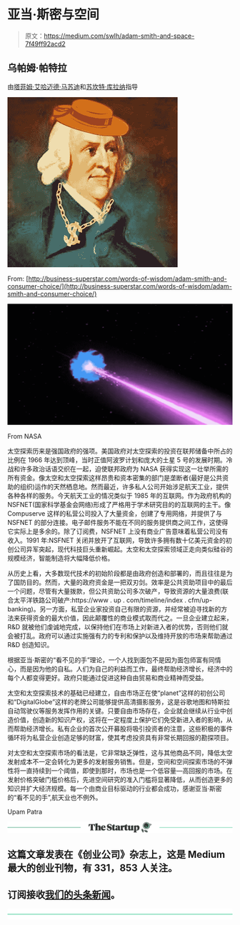 # 亚当·斯密与空间

> 原文：<https://medium.com/swlh/adam-smith-and-space-7f49ff92acd2>

## 乌帕姆·帕特拉

由[塔菲姆·艾哈迈德·马苏迪](https://medium.com/u/4b43edc4cafd?source=post_page-----7f49ff92acd2--------------------------------)和[苏坎特·库拉纳](https://medium.com/u/6d41261644a8?source=post_page-----7f49ff92acd2--------------------------------)指导

![](img/e693cd088d0393a8ef1165b177a176c3.png)

From: [http://business-superstar.com/words-of-wisdom/adam-smith-and-consumer-choice/](http://business-superstar.com/words-of-wisdom/adam-smith-and-consumer-choice/)

![](img/8afe02956fad5de86ed46a860291fd3d.png)

From NASA

太空探索历来是强国政府的强项。美国政府对太空探索的投资在联邦储备中所占的比例在 1966 年达到顶峰，当时正值阿波罗计划和庞大的土星 5 号的发展时期。冷战和许多政治话语交织在一起，迫使联邦政府为 NASA 获得实现这一壮举所需的所有资金。像太空和太空探索这样昂贵和资本密集的部门是垄断者(最好是公共资助的组织)运作的天然栖息地。然而最近，许多私人公司开始涉足航天工业，提供各种各样的服务。今天航天工业的情况类似于 1985 年的互联网。作为政府机构的 NSFNET(国家科学基金会网络)形成了严格用于学术研究目的的互联网的主干。像 Compuserve 这样的私营公司投入了大量资金，创建了专用网络，并提供了与 NSFNET 的部分连接。电子邮件服务不能在不同的服务提供商之间工作，这使得它实际上是多余的。除了订阅费，NSFNET 上没有商业广告意味着私营公司没有收入。1991 年:NSFNET 关闭并放开了互联网，导致许多拥有数十亿美元资金的初创公司异军突起，现代科技巨头重新崛起。太空和太空探索领域正走向类似硅谷的规模经济，智能制造将大幅降低价格。

从历史上看，大多数现代技术的初始阶段都是由政府创造和部署的，而且往往是为了国防目的。然而，大量的政府资金是一把双刃剑。效率是公共资助项目中的最后一个问题，尽管有大量拨款，但公共资助公司多次破产，导致资源的大量浪费(联合太平洋铁路公司破产:https://www . up . com/timeline/index . cfm/up-banking)。另一方面，私营企业家投资自己有限的资源，并经常被迫寻找新的方法来获得资金的最大价值，因此颠覆性的商业模式取而代之。一旦企业建立起来，R&D 就被他们虔诚地完成，以保持他们在市场上对新进入者的优势，否则他们就会被打乱。政府可以通过实施强有力的专利和保护以及维持开放的市场来帮助通过 R&D 创造知识。

根据亚当·斯密的“看不见的手”理论，一个人找到面包不是因为面包师富有同情心，而是因为他的自私。人们为自己的利益而工作，最终帮助经济增长，经济中的每个人都变得更好。政府只能通过促进这种自由贸易和商业精神而受益。

太空和太空探索技术的基础已经建立，自由市场正在使“planet”这样的初创公司和“DigitalGlobe”这样的老牌公司能够提供高清摄影服务，这是谷歌地图和特斯拉自动驾驶仪等服务发挥作用的关键。只要自由市场存在，企业就会继续从行业中创造价值，创造新的知识产权，这将在一定程度上保护它们免受新进入者的影响，从而帮助经济增长。私有企业的首次公开募股将吸引投资者的注意，这些积极的事件循环将为私营企业创造足够的财富，使其考虑投资具有非常长期回报的勘探项目。

对太空和太空探索市场的看法是，它非常缺乏弹性，这与其他商品不同，降低太空发射成本不一定会转化为更多的发射服务销售。但是，空间和空间探索市场的不弹性将一直持续到一个阈值，即使到那时，市场也是一个低容量—高回报的市场。在发射价格突破门槛价格后，先进空间研究的准入门槛将显著降低，从而创造更多的知识并扩大经济规模。每一个由商业目标驱动的行业都会成功，感谢亚当·斯密的“看不见的手”,航天业也不例外。

Upam Patra

[![](img/308a8d84fb9b2fab43d66c117fcc4bb4.png)](https://medium.com/swlh)

## 这篇文章发表在《创业公司》杂志上，这是 Medium 最大的创业刊物，有 331，853 人关注。

## 订阅接收[我们的头条新闻](http://growthsupply.com/the-startup-newsletter/)。

[![](img/b0164736ea17a63403e660de5dedf91a.png)](https://medium.com/swlh)